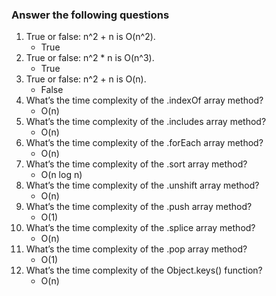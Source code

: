 ### Answer the following questions

1. True or false: n^2 + n is O(n^2).
   - True
2. True or false: n^2 * n is O(n^3).
   - True
3. True or false: n^2 + n is O(n).
   - False
4. What’s the time complexity of the .indexOf array method?
   - O(n)
5. What’s the time complexity of the .includes array method?
   - O(n)
6. What’s the time complexity of the .forEach array method?
   - O(n)
7. What’s the time complexity of the .sort array method?
   - O(n log n)
8. What’s the time complexity of the .unshift array method?
   - O(n)
9.  What’s the time complexity of the .push array method?
    - O(1)
10. What’s the time complexity of the .splice array method?
    - O(n)
11. What’s the time complexity of the .pop array method?
    - O(1)
12. What’s the time complexity of the Object.keys() function?
    - O(n)